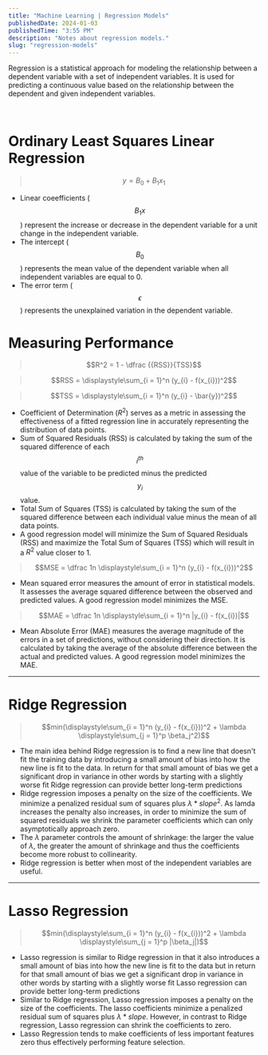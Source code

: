 ```yaml
---
title: "Machine Learning | Regression Models"
publishedDate: 2024-01-03
publishedTime: "3:55 PM"
description: "Notes about regression models."
slug: "regression-models"
---
```


Regression is a statistical approach for modeling the relationship between a dependent variable with a set of independent variables. It is used for predicting a continuous value based on the relationship between the dependent and given independent variables.

<br/>

# Ordinary Least Squares Linear Regression

> $$y = B_0 + B_1x_1$$

- Linear coeefficients ($$B_1x$$) represent the increase or decrease in the dependent variable for a unit change in the independent variable.
- The intercept ($$B_0$$) represents the mean value of the dependent variable when all independent variables are equal to 0.
- The error term ($$\epsilon$$) represents the unexplained variation in the dependent variable.

# Measuring Performance

> $$R^2  = 1 - \dfrac {{RSS}}{TSS}$$

> $$RSS  = \displaystyle\sum_{i = 1}^n (y_{i} - f(x_{i}))^2$$

> $$TSS  = \displaystyle\sum_{i = 1}^n (y_{i} - \bar{y})^2$$

- Coefficient of Determination ($R^2$) serves as a metric in assessing the effectiveness of a fitted regression line in accurately representing the distribution of data points.
- Sum of Squared Residuals (RSS) is calculated by taking the sum of the squared difference of each $$i^{th}$$ value of the variable to be predicted minus the predicted $$y_i$$ value.
- Total Sum of Squares (TSS) is calculated by taking the sum of the squared difference between each individual value minus the mean of all data points.
- A good regression model will minimize the Sum of Squared Residuals (RSS) and maximize the Total Sum of Squares (TSS) which will result in a $R^2$ value closer to 1.

> $$MSE  = \dfrac 1n \displaystyle\sum_{i = 1}^n (y_{i} - f(x_{i}))^2$$

- Mean squared error measures the amount of error in statistical models. It assesses the average squared difference between the observed and predicted values. A good regression model minimizes the MSE.

> $$MAE  = \dfrac 1n \displaystyle\sum_{i = 1}^n |y_{i} - f(x_{i})|$$

- Mean Absolute Error (MAE) measures the average magnitude of the errors in a set of predictions, without considering their direction. It is calculated by taking the average of the absolute difference between the actual and predicted values. A good regression model minimizes the MAE.

---

# Ridge Regression

> $$min(\displaystyle\sum_{i = 1}^n (y_{i} - f(x_{i}))^2 + \lambda \displaystyle\sum_{j = 1}^p \beta_j^2)$$

- The main idea behind Ridge regression is to find a new line that doesn't fit the training data by introducing a small amount of bias into how the new line is fit to the data. In return for that small amount of bias we get a significant drop in variance in other words by starting with a slightly worse fit Ridge regression can provide better long-term predictions
- Ridge regression imposes a penalty on the size of the coefficients. We minimize a penalized residual sum of squares plus $\lambda * slope^2$. As lamda increases the penalty also increases, in order to minimize the sum of squared residuals we shrink the parameter coefficients which can only asymptotically approach zero.
- The $\lambda$ parameter controls the amount of shrinkage: the larger the value of $\lambda$, the greater the amount of shrinkage and thus the coefficients become more robust to collinearity.
- Ridge regression is better when most of the independent variables are useful.

---

# Lasso Regression

> $$min(\displaystyle\sum_{i = 1}^n (y_{i} - f(x_{i}))^2 + \lambda \displaystyle\sum_{j = 1}^p |\beta_j|)$$

- Lasso regression is similar to Ridge regression in that it also introduces a small amount of bias into how the new line is fit to the data but in return for that small amount of bias we get a significant drop in variance in other words by starting with a slightly worse fit Lasso regression can provide better long-term predictions
- Similar to Ridge regression, Lasso regression imposes a penalty on the size of the coefficients. The lasso coefficients minimize a penalized residual sum of squares plus $\lambda * slope$. However, in contrast to Ridge regression, Lasso regression can shrink the coefficients to zero.
- Lasso Regression tends to make coefficients of less important features zero thus effectively performing feature selection.
